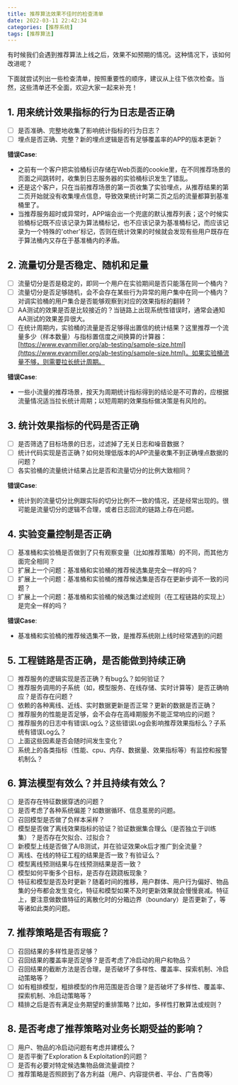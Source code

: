 ```yaml
---
title: 推荐算法效果不佳时的检查清单
date: 2022-03-11 22:42:34
categories: [推荐系统]
tags: [推荐算法]
---
```

有时候我们会遇到推荐算法上线之后，效果不如预期的情况。这种情况下，该如何改进呢？

下面就尝试列出一些检查清单，按照重要性的顺序，建议从上往下依次检查。当然，这些清单还不全面，欢迎大家一起来补充！

## 1. 用来统计效果指标的行为日志是否正确

- [ ] 是否准确、完整地收集了影响统计指标的行为日志？
- [ ] 埋点是否正确、完整？新的埋点逻辑是否有足够覆盖率的APP的版本更新？

**错误Case**:

- 之前有一个客户把实验桶标识存储在Web页面的cookie里，在不同推荐场景的页面之间跳转时，收集到日志服务器的实验桶标识发生了错乱。
- 还是这个客户，只在当前推荐场景的第一页收集了实验埋点，从推荐结果的第二页开始就没有收集埋点信息，导致效果统计时第二页之后的流量都算到基准桶里了。
- 当推荐服务超时或异常时，APP端会出一个兜底的默认推荐列表；这个时候实验桶标记既不应该记录为算法桶标记，也不应该记录为基准桶标记，而应该记录为一个特殊的'other'标记，否则在统计效果的时候就会发现有些用户既存在于算法桶内又存在于基准桶内的矛盾。

## 2. 流量切分是否稳定、随机和足量

- [ ] 流量切分是否是稳定的，即同一个用户在实验期间是否只能落在同一个桶内？
- [ ] 流量切分是否足够随机，会不会存在某些行为异常的用户集中在同一个桶内？对调实验桶的用户集合是否能够观察到对应的效果指标的翻转？
- [ ] AA测试的效果是否是比较接近的？当链路上出现系统性错误时，通常会通知AA测试的效果差异很大。
- [ ] 在统计周期内，实验桶的流量是否足够得出置信的统计结果？这里推荐一个流量多少（样本数量）与指标置信度之间换算的计算器：[https://www.evanmiller.org/ab-testing/sample-size.html](https://www.evanmiller.org/ab-testing/sample-size.html)。如果实验桶流量不够，则需要拉长统计周期。
<!--more-->
**错误Case**:

- 一些小流量的推荐场景，按天为周期统计指标得到的结论是不可靠的，应根据流量情况适当拉长统计周期；以短周期的效果指标做决策是有风险的。


## 3. 统计效果指标的代码是否正确

- [ ] 是否筛选了目标场景的日志，过滤掉了无关日志和噪音数据？
- [ ] 统计代码实现是否正确？如何处理低版本的APP流量收集不到正确埋点数据的问题？
- [ ] 各实验桶的流量统计结果占比是否和流量切分的比例大致相同？

**错误Case**:

- 统计到的流量切分比例跟实际的切分比例不一致的情况，还是经常出现的。很可能是流量切分的逻辑不合理，或者日志回流的链路上存在问题。

## 4. 实验变量控制是否正确

- [ ] 基准桶和实验桶是否做到了只有观察变量（比如推荐策略）的不同，而其他方面完全相同？
- [ ] 扩展上一个问题：基准桶和实验桶的推荐候选集是完全一样的吗？
- [ ] 扩展上一个问题：基准桶和实验桶的推荐候选集是否存在更新步调不一致的问题？
- [ ] 扩展上一个问题：基准桶和实验桶的候选集过滤规则（在工程链路的实现上）是完全一样的吗？

**错误Case**:

- 基准桶和实验桶的推荐候选集不一致，是推荐系统刚上线时经常遇到的问题

## 5. 工程链路是否正确，是否能做到持续正确

- [ ] 推荐服务的逻辑实现是否正确？有bug么？如何验证？
- [ ] 推荐服务调用的子系统（如，模型服务、在线存储、实时计算等）是否正确响应？是否存在问题？
- [ ] 依赖的各种离线、近线、实时数据更新是否正常？更新的数据是否正确？
- [ ] 推荐服务的性能是否足够，会不会存在高峰期服务不能正常响应的问题？
- [ ] 推荐服务的日志中有错误Log么？这些错误Log会影响推荐效果指标么？子系统有错误Log么？
- [ ] 上面这些因素是否会随时间发生变化？
- [ ] 系统上的各类指标（性能、cpu、内存、数据量、效果指标等）有监控和报警机制么？

## 6. 算法模型有效么？并且持续有效么？

- [ ] 是否存在特征数据穿透的问题？
- [ ] 是否考虑了各种系统偏差？如数据循环、信息茧房的问题。
- [ ] 召回模型是否做了负样本采样？
- [ ] 模型是否做了离线效果指标的验证？验证数据集合理么（是否独立于训练集）？是否存在欠拟合、过拟合？
- [ ] 新模型上线是否做了A/B测试，并在验证效果ok后才推广到全流量？
- [ ] 离线、在线的特征工程的结果是否一致？有验证么？
- [ ] 模型离线预测结果与在线预测结果是否一致？
- [ ] 模型如何平衡多个目标，是否存在跷跷板现象？
- [ ] 特征和模型是否及时更新？随着时间的推移，用户群体、用户行为偏好、物品集的分布都会发生变化，特征和模型如果不及时更新效果就会慢慢衰减。特征上，要注意做数值特征的离散化时的分箱边界（boundary）是否更新了，等等诸如此类的问题。

## 7. 推荐策略是否有瑕疵？

- [ ] 召回结果的多样性是否足够？
- [ ] 召回结果的覆盖率是否足够？是否考虑了冷启动的用户和物品？
- [ ] 召回结果的截断方法是否合理，是否破坏了多样性、覆盖率、探索机制、冷启动策略等？
- [ ] 如有粗排模型，粗排模型的作用范围是否合理？是否破坏了多样性、覆盖率、探索机制、冷启动策略等？
- [ ] 精排之后是否有满足业务期望的重排策略？比如，多样性打散算法或规则？

## 8. 是否考虑了推荐策略对业务长期受益的影响？

- [ ] 用户、物品的冷启动问题有考虑并建模么？
- [ ] 是否平衡了Exploration & Exploitation的问题？
- [ ] 是否有必要对特定候选集物品做流量调控？
- [ ] 推荐策略是否照顾到了各方利益（用户、内容提供者、平台、广告商等）
